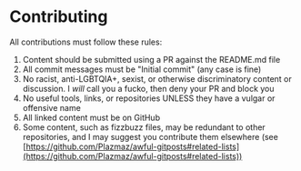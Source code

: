 # Contributing
All contributions must follow these rules:
1. Content should be submitted using a PR against the README.md file
2. All commit messages must be "Initial commit" (any case is fine)
3. No racist, anti-LGBTQIA+, sexist, or otherwise discriminatory content or discussion. I *will* call you a fucko, then deny your PR and block you
4. No useful tools, links, or repositories UNLESS they have a vulgar or offensive name
5. All linked content must be on GitHub
6. Some content, such as fizzbuzz files, may be redundant to other repositories, and I may suggest you contribute them elsewhere (see [https://github.com/Plazmaz/awful-gitposts#related-lists](https://github.com/Plazmaz/awful-gitposts#related-lists))

